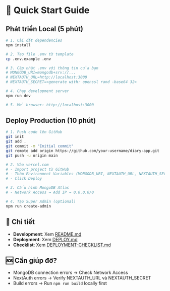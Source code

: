 # 🚀 Quick Start Guide

## Phát triển Local (5 phút)

```bash
# 1. Cài đặt dependencies
npm install

# 2. Tạo file .env từ template
cp .env.example .env

# 3. Cập nhật .env với thông tin của bạn
# MONGODB_URI=mongodb+srv://...
# NEXTAUTH_URL=http://localhost:3000
# NEXTAUTH_SECRET=<generate with: openssl rand -base64 32>

# 4. Chạy development server
npm run dev

# 5. Mở browser: http://localhost:3000
```

## Deploy Production (10 phút)

```bash
# 1. Push code lên GitHub
git init
git add .
git commit -m "Initial commit"
git remote add origin https://github.com/your-username/diary-app.git
git push -u origin main

# 2. Vào vercel.com
# - Import project từ GitHub
# - Thêm Environment Variables (MONGODB_URI, NEXTAUTH_URL, NEXTAUTH_SECRET)
# - Click Deploy

# 3. Cấu hình MongoDB Atlas
# - Network Access → Add IP → 0.0.0.0/0

# 4. Tạo Super Admin (optional)
npm run create-admin
```

## 📖 Chi tiết

- **Development**: Xem [README.md](./README.md)
- **Deployment**: Xem [DEPLOY.md](./DEPLOY.md)
- **Checklist**: Xem [DEPLOYMENT-CHECKLIST.md](./DEPLOYMENT-CHECKLIST.md)

## 🆘 Cần giúp đỡ?

- MongoDB connection errors → Check Network Access
- NextAuth errors → Verify NEXTAUTH_URL và NEXTAUTH_SECRET
- Build errors → Run `npm run build` locally first
